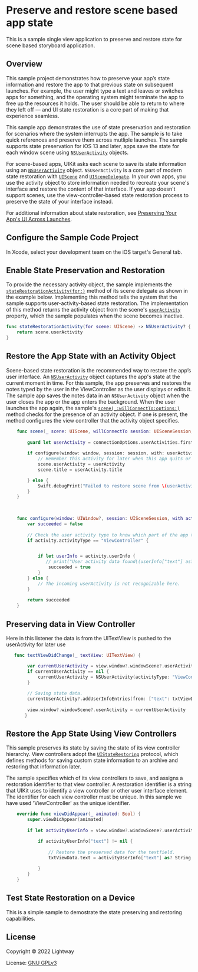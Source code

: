 # Preserve and restore scene based app state

This is a sample single view application to preserve and restore state for scene based storyboard application.

## Overview

This sample project demonstrates how to preserve your appʼs state information and restore the app to that previous state on subsequent launches. For example, the user might type a text and leaves or switches apps for something, and the operating system might terminate the app to free up the resources it holds. The user should be able to return to where they left off — and UI state restoration is a core part of making that experience seamless.

This sample app demonstrates the use of state preservation and restoration for scenarios where the system interrupts the app. The sample is to take quick references and preserve them across mutliple launches. The sample supports state preservation for iOS 13 and later, apps save the state for each window scene using [`NSUserActivity`](https://developer.apple.com/documentation/foundation/nsuseractivity) objects.

For scene-based apps, UIKit asks each scene to save its state information using an [`NSUserActivity`](https://developer.apple.com/documentation/foundation/nsuseractivity) object. `NSUserActivity` is a core part of modern state restoration with [`UIScene`](https://developer.apple.com/documentation/uikit/uiscene) and [`UISceneDelegate`](https://developer.apple.com/documentation/uikit/uiscenedelegate). In your own apps, you use the activity object to store information needed to recreate your scene's interface and restore the content of that interface. If your app doesn't support scenes, use the view-controller-based state restoration process to preserve the state of your interface instead. 

For additional information about state restoration, see [Preserving Your App's UI Across Launches](https://developer.apple.com/documentation/uikit/view_controllers/preserving_your_app_s_ui_across_launches).

## Configure the Sample Code Project

In Xcode, select your development team on the iOS target's General tab.

## Enable State Preservation and Restoration

To provide the necessary activity object, the sample implements the [`stateRestorationActivity(for:)`](https://developer.apple.com/documentation/uikit/uiscenedelegate/3238061-staterestorationactivity) method of its scene delegate as shown in the example below. Implementing this method tells the system that the sample supports user-activity-based state restoration. The implementation of this method returns the activity object from the scene's [`userActivity`](https://developer.apple.com/documentation/uikit/uiresponder/1621089-useractivity) property, which the sample populates when the scene becomes inactive.

``` swift
func stateRestorationActivity(for scene: UIScene) -> NSUserActivity? {
    return scene.userActivity
}
```

## Restore the App State with an Activity Object

Scene-based state restoration is the recommended way to restore the app’s user interface. An [`NSUserActivity`](https://developer.apple.com/documentation/foundation/nsuseractivity) object captures the app's state at the current moment in time. For this sample, the app preserves and restores the notes typed by the user in the ViewController as the user displays or edits it. The sample app saves the notes data in an `NSUserActivity` object when the user closes the app or the app enters the background. When the user launches the app again, the sample's [`scene(_:willConnectTo:options:)`](https://developer.apple.com/documentation/uikit/uiscenedelegate/3197914-scene) method checks for the presence of an activity object. If one is present, the method configures the view controller that the activity object specifies.

``` swift
    func scene(_ scene: UIScene, willConnectTo session: UISceneSession, options connectionOptions: UIScene.ConnectionOptions) {
        
        guard let userActivity = connectionOptions.userActivities.first ?? session.stateRestorationActivity else { return }
        
        if configure(window: window, session: session, with: userActivity) {
            // Remember this activity for later when this app quits or suspends.
            scene.userActivity = userActivity
            scene.title = userActivity.title

        } else {
            Swift.debugPrint("Failed to restore scene from \(userActivity)")
        }
    }
    
    
```

``` swift
    func configure(window: UIWindow?, session: UISceneSession, with activity: NSUserActivity) -> Bool {
        var succeeded = false
        
        // Check the user activity type to know which part of the app to restore.
        if activity.activityType == "ViewController" {


            if let userInfo = activity.userInfo {
               // print("User activity data found\(userInfo["text"] as? String)")
                succeeded = true
            }
        } else {
            // The incoming userActivity is not recognizable here.
        }
        
        return succeeded
    }
```
## Preserving data in View Controller

Here in this listener the data is from the UITextView is pushed to the userActivity for later use

``` swift
   func textViewDidChange(_ textView: UITextView) {

        var currentUserActivity = view.window?.windowScene?.userActivity
        if currentUserActivity == nil {
            currentUserActivity = NSUserActivity(activityType: "ViewController")
        }
        
        // Saving state data.
        currentUserActivity?.addUserInfoEntries(from: ["text": txtViewData.text!])
    
        view.window?.windowScene?.userActivity = currentUserActivity
       }
```


## Restore the App State Using View Controllers

This sample preserves its state by saving the state of its view controller hierarchy. View controllers adopt the [`UIStateRestoring`](https://developer.apple.com/documentation/uikit/uistaterestoring) protocol, which defines methods for saving custom state information to an archive and restoring that information later.

The sample specifies which of its view controllers to save, and assigns a restoration identifier to that view controller. A restoration identifier is a string that UIKit uses to identify a view controller or other user interface element. The identifier for each view controller must be unique. In this sample we have used 'ViewController' as the unique identifier.

``` swift
    override func viewDidAppear(_ animated: Bool) {
        super.viewDidAppear(animated)
        
        if let activityUserInfo = view.window?.windowScene?.userActivity?.userInfo {

            if activityUserInfo["text"] != nil {
                
                // Restore the preserved data for the textfield.
                txtViewData.text = activityUserInfo["text"] as? String
  
            }
        }
    }
```



## Test State Restoration on a Device

This is a simple sample to demostrate the state preserving and restoring capabilities.

## License

Copyright © 2022 Lightway

License: [GNU GPLv3](LICENSE)

